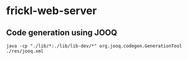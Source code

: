 # frickl-web-server


## Code generation using JOOQ
```
java -cp "./lib/*:./lib/lib-dev/*" org.jooq.codegen.GenerationTool ./res/jooq.xml
```